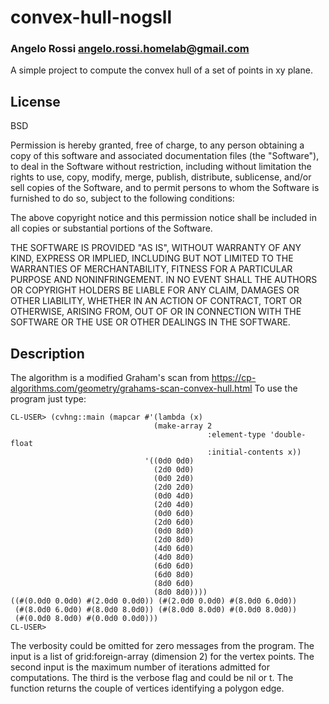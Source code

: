 # convex-hull-nogsll
### Angelo Rossi <angelo.rossi.homelab@gmail.com>

A simple project to compute the convex hull of a set of points in xy
plane.

## License

BSD

Permission is hereby granted, free of charge, to any person obtaining a copy
of this software and associated documentation files (the "Software"), to deal
in the Software without restriction, including without limitation the rights
to use, copy, modify, merge, publish, distribute, sublicense, and/or sell
copies of the Software, and to permit persons to whom the Software is
furnished to do so, subject to the following conditions:

The above copyright notice and this permission notice shall be included in all
copies or substantial portions of the Software.

THE SOFTWARE IS PROVIDED "AS IS", WITHOUT WARRANTY OF ANY KIND, EXPRESS OR
IMPLIED, INCLUDING BUT NOT LIMITED TO THE WARRANTIES OF MERCHANTABILITY,
FITNESS FOR A PARTICULAR PURPOSE AND NONINFRINGEMENT. IN NO EVENT SHALL THE
AUTHORS OR COPYRIGHT HOLDERS BE LIABLE FOR ANY CLAIM, DAMAGES OR OTHER
LIABILITY, WHETHER IN AN ACTION OF CONTRACT, TORT OR OTHERWISE, ARISING FROM,
OUT OF OR IN CONNECTION WITH THE SOFTWARE OR THE USE OR OTHER DEALINGS IN THE
SOFTWARE.

## Description

The algorithm is a modified Graham's scan from
https://cp-algorithms.com/geometry/grahams-scan-convex-hull.html
To use the program just type:

```
CL-USER> (cvhng::main (mapcar #'(lambda (x)
                                (make-array 2
                                            :element-type 'double-float
                                            :initial-contents x))
                              '((0d0 0d0)
                                (2d0 0d0)
                                (0d0 2d0)
                                (2d0 2d0)
                                (0d0 4d0)
                                (2d0 4d0)
                                (0d0 6d0)
                                (2d0 6d0)
                                (0d0 8d0)
                                (2d0 8d0)
                                (4d0 6d0)
                                (4d0 8d0)
                                (6d0 6d0)
                                (6d0 8d0)
                                (8d0 6d0)
                                (8d0 8d0))))
((#(0.0d0 0.0d0) #(2.0d0 0.0d0)) (#(2.0d0 0.0d0) #(8.0d0 6.0d0))
 (#(8.0d0 6.0d0) #(8.0d0 8.0d0)) (#(8.0d0 8.0d0) #(0.0d0 8.0d0))
 (#(0.0d0 8.0d0) #(0.0d0 0.0d0)))
CL-USER>
```

The verbosity could be omitted for zero messages from the program. The input is
a list of grid:foreign-array (dimension 2) for the vertex points.
The second input is the maximum number of iterations admitted for computations.
The third is the verbose flag and could be nil or t. The function returns
the couple of vertices identifying a polygon edge.
